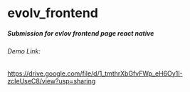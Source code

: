 # evolv_frontend
##### Submission for evlov frontend page react native
###### Demo Link:
https://drive.google.com/file/d/1_tmthrXbGfvFWp_eH6Oy1I-zcIeUseC8/view?usp=sharing
